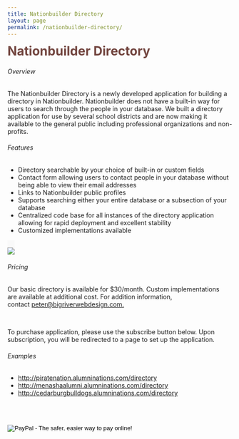 ```yaml
---
title: Nationbuilder Directory
layout: page
permalink: /nationbuilder-directory/
---
```


<div id="main-container">
  <div id="nbHeading" class="clickable directoryPageBox">
    <h1 style="margin:0; color: #72453F;">Nationbuilder Directory</h1>
  </div>

  <div class="holder clickable directoryPageBox">
    <div class="leftSide clickable">
      <div class="clickable">
        <h6>Overview</h6>
        <p class="padTop">The Nationbuilder Directory is a newly developed application for building a directory in Nationbuilder.  Nationbuilder does not have a built-in way for users to search through the people in your database.  We built a directory application for use by several school districts and are now making it available to the general public including professional organizations and non-profits.
        </p>
      </div>

<div class="clickable" style="padding-bottom:0;">
  <h6>Features</h6>
  <ul>
    <li>Directory searchable by your choice of built-in or custom fields</li>
    <li>Contact form allowing users to contact people in your database without being able to view their email addresses</li>
    <li>Links to Nationbuilder public profiles</li>
    <li>Supports searching either your entire database or a subsection of your database</li>
    <li>Centralized code base for all instances of the directory application allowing for rapid deployment and excellent stability</li>
    <li>Customized implementations available</li>
  </ul>
</div>
</div>

<div class="clickable screenShot"><a href="{{ site.baseurl }}/images/nbSearchApp.png"><img class="nbSearchImage clickable" style="padding-top: 1rem; background-color: #f9f9f9;" src="{{ site.baseurl }}/images/nbSearchApp.png" /></a></div>

<div class="nbBottom">

<div class="clickable" style="margin-right: .5rem;">
  <h6>Pricing</h6>
  <p class="padTop">Our basic directory is available for $30/month. Custom implementations are available at additional cost. For addition information, contact&nbsp;<a class="nbSearchLink" href="mailto:peter@bigriverwebdesign.com">peter@bigriverwebdesign.com.</a></p>
  <br/>
  <p>To purchase application, please use the subscribe button below. Upon subscription, you will be redirected to a page to set up the application.</p>
</div>

<div class="clickable" style="height: 9rem;">
  <h6>Examples</h6>
  <ul>
    <li><a class="nbSearchLink" href="http://piratenation.alumninations.com/directory">http://piratenation.alumninations.com/directory</a></li>
    <li><a class="nbSearchLink" href="http://menashaalumni.alumninations.com/directory">http://menashaalumni.alumninations.com/directory</a></li>
    <li><a class="nbSearchLink" href="http://cedarburgbulldogs.alumninations.com/directory">http://cedarburgbulldogs.alumninations.com/directory</a></li>
  </ul>
</div>
<br/>
</div>
<div class="clickable" style="">
<form action="https://www.paypal.com/cgi-bin/webscr" method="post" target="_top">
  <input type="hidden" name="cmd" value="_s-xclick">
  <input type="hidden" name="hosted_button_id" value="CLREGB7ZM9FPN">
  <input type="image" src="https://www.paypalobjects.com/en_US/i/btn/btn_subscribeCC_LG.gif" border="0" name="submit" alt="PayPal - The safer, easier way to pay online!">
  <img alt="" border="0" src="https://www.paypalobjects.com/en_US/i/scr/pixel.gif" width="1" height="1">
</form>

  </div>
</div>

<script>
$(document).ready(function() {
    $('#main-container').fadeIn();
});
</script>
